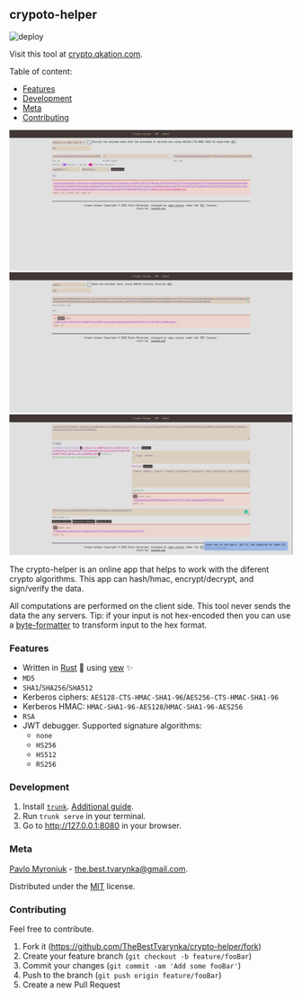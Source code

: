 ## crypoto-helper

![deploy](https://github.com/TheBestTvarynka/crypto-helper/actions/workflows/github-actions.yml/badge.svg)

Visit this tool at [crypto.qkation.com](https://crypto.qkation.com).

Table of content:

* [Features](#features)
* [Development](#development)
* [Meta](#meta)
* [Contributing](#contributing)

![](/public/img/example.png)
![](/public/img/sha.png)
![](/public/img/jwt.png)

The crypto-helper is an online app that helps to work with the diferent crypto algorithms. This app can hash/hmac, encrypt/decrypt, and sign/verify the data.

All computations are performed on the client side. This tool never sends the data the any servers. Tip: if your input is not hex-encoded then you can use a [byte-formatter](https://bf.qkation.com) to transform input to the hex format.

### Features

* Written in [Rust](https://github.com/rust-lang/rust) :crab: using [yew](https://github.com/yewstack/yew) :sparkles:
* `MD5`
* `SHA1`/`SHA256`/`SHA512`
* Kerberos ciphers: `AES128-CTS-HMAC-SHA1-96`/`AES256-CTS-HMAC-SHA1-96`
* Kerberos HMAC: `HMAC-SHA1-96-AES128`/`HMAC-SHA1-96-AES256`
* `RSA`
* JWT debugger. Supported signature algorithms:
  * `none`
  * `HS256`
  * `HS512`
  * `RS256`


### Development

1. Install [`trunk`](https://github.com/thedodd/trunk). [Additional guide](https://yew.rs/docs/next/getting-started/introduction#install-trunk).
2. Run `trunk serve` in your terminal.
3. Go to http://127.0.0.1:8080 in your browser.

### Meta

[Pavlo Myroniuk](https://github.com/TheBestTvarynka) - [the.best.tvarynka@gmail.com](mailto:the.best.tvarynka@gmail.com).

Distributed under the [MIT](https://github.com/TheBestTvarynka/crypto-helper/blob/main/LICENSE) license.

### Contributing

Feel free to contribute.

1. Fork it (<https://github.com/TheBestTvarynka/crypto-helper/fork>)
2. Create your feature branch (`git checkout -b feature/fooBar`)
3. Commit your changes (`git commit -am 'Add some fooBar'`)
4. Push to the branch (`git push origin feature/fooBar`)
5. Create a new Pull Request
